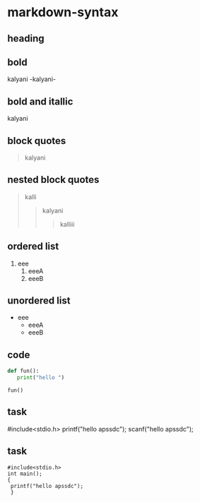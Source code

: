 # markdown-syntax
## heading
## bold
kalyani
-kalyani-
## bold and itallic
kalyani
## block quotes
> kalyani
## nested block quotes
> kalli
>> kalyani
>>> kalliii
## ordered list
1. eee 
    1. eeeA 
    2. eeeB
## unordered list
- eee
    * eeeA
    * eeeB
 ## code
 ```python
 def fun():
    print("hello ")
 ```
 ```
 fun()
 ```
## task
#include<stdio.h>
printf("hello apssdc");
scanf("hello apssdc");
## task
```
#include<stdio.h>
int main();
{
 printf("hello apssdc");
 }
 ```
